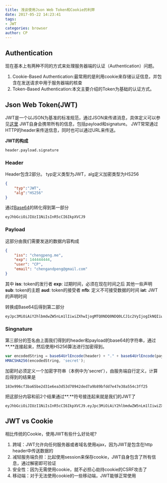 ```yaml
---
title: 浅谈使用Json Web Token和Cookie的利弊
date: 2017-05-22 14:23:41
tags: 
- JWT 
categories: browser
author: CP
---
```


## Authentication
现在基本上有两种不同的方式来处理服务器端的认证（Authentication）问题。

1. Cookie-Based Authentication:最常用的是利用cookie来存储认证信息，并包含在发送请求中用于服务器端的核查
2. Token-Based Authentication:本文主要介绍的Token为基础的认证方式。

## Json Web Token(JWT)
JWT是一个以JSON为基准的标准规范，通过JSON来传递消息，具体定义可以参见[这里](http://self-issued.info/docs/draft-ietf-oauth-json-web-token.html)
JWT自身会携带所有的信息，包括payload和signature。
JWT常常通过HTTP的header来传送信息，同时也可以通过URL来传送。

<!-- more -->

**JWT的构成**
```
header.payload.signature
```

### Header
Header包含2部分。
typ定义类型为JWT，alg定义加密类型为HS256
``` json
{
    "typ":"JWT",
    "alg":"HS256"
}
```
通过[Base64](https://zh.wikipedia.org/wiki/Base64)的转化得到第一部分
```
eyJhbGciOiJIUzI1NiIsInR5cCI6IkpXVCJ9
```

### Payload
这部分由我们需要发送的数据内容构成
``` json
{
    "iss": "chengpeng.me",
    "exp": 144444444,
    "user": "CP",
    "email": "chengandpeng@gmail.com"
}
```

其中
**iss**: token的发行者
**exp**: 过期时间，必须在现在时间之后
其他一些声明
**sub**: token的主题
**aud**: token的接受者
**nfb**: 定义不可接受数据的时间
**iat**: JWT的声明时间

转换成Base64后得到第二部分
```
eyJpc3MiOiAiY2hlbmdwZW5nLm1lIiwiZXhwIjogMTQ0NDQ0NDQ0LCJ1c2VyIjogIkNQIiwiZW1haWwiOiJjaGVuZ2FuZHBlbmdAZ21haWwuY29tIn0=
```

### Singnature
第三部分的签名由上面我们得到的header和payload的base64的字符串，通过**.**连接起来，然后使用HS256算法进行加密得到。
``` javascript
var encodedString = base64UrlEncode(header) + "." + base64UrlEncode(payload);
HMACSHA256(encodedString, 'secret');
```

加密时必须定义一个加密字符串（本例中为'secret'），由服务端自行定义，计算后得到的结果是
```
183e996cf3ba65be2d31e6ea3d53d70942ded7a9b89bfdd7e47e38a554c3ff25
```

把这部分内容和前2个结果通过**.**符号接连起来就是我们的JWT了
``` 
eyJhbGciOiJIUzI1NiIsInR5cCI6IkpXVCJ9.eyJpc3MiOiAiY2hlbmdwZW5nLm1lIiwiZXhwIjogMTQ0NDQ0NDQ0LCJ1c2VyIjogIkNQIiwiZW1haWwiOiJjaGVuZ2FuZHBlbmdAZ21haWwuY29tIn0=.183e996cf3ba65be2d31e6ea3d53d70942ded7a9b89bfdd7e47e38a554c3ff25
```

## JWT vs Cookie
相比传统的Cookie，使用JWT有些什么好处呢?
1. 跨域：JWT允许向任何服务器或者域名使用ajax，因为JWT是包含在http header中传送数据的
2. 减轻服务端负担：比起使用session来保存cookie，JWT自身包含了所有信息，通过解密即可验证
4. 安全性：因为无需使用cookie，就不必担心劫持cookie的CSRF攻击了
5. 移动端：对于无法使用cookie的一些移动端，JWT能够正常使用
